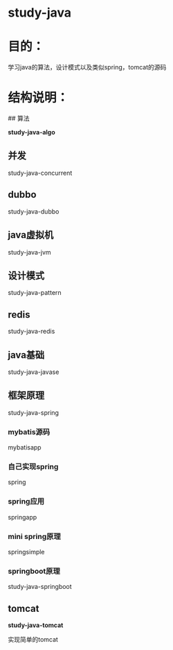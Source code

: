 ﻿# study-java
<h1>目的：</h1>
学习java的算法，设计模式以及类似spring，tomcat的源码<br>

<h1>结构说明：</h1>
## 算法

**study-java-algo**

## 并发

study-java-concurrent   

## dubbo

study-java-dubbo             

## java虚拟机           

study-java-jvm

## 设计模式

study-java-pattern     

## redis   

study-java-redis

## java基础

study-java-javase

## 框架原理          

study-java-spring 

### mybatis源码  

mybatisapp

### 自己实现spring    

spring       

### spring应用

springapp

### mini spring原理

springsimple

### springboot原理

study-java-springboot

## tomcat

**study-java-tomcat**

实现简单的tomcat

